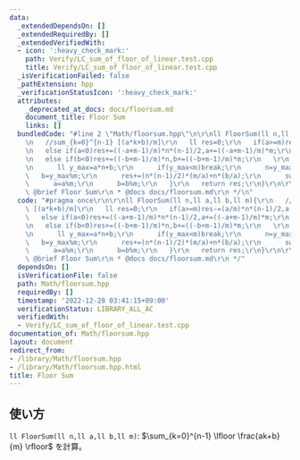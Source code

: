 ```yaml
---
data:
  _extendedDependsOn: []
  _extendedRequiredBy: []
  _extendedVerifiedWith:
  - icon: ':heavy_check_mark:'
    path: Verify/LC_sum_of_floor_of_linear.test.cpp
    title: Verify/LC_sum_of_floor_of_linear.test.cpp
  _isVerificationFailed: false
  _pathExtension: hpp
  _verificationStatusIcon: ':heavy_check_mark:'
  attributes:
    _deprecated_at_docs: docs/floorsum.md
    document_title: Floor Sum
    links: []
  bundledCode: "#line 2 \"Math/floorsum.hpp\"\n\r\nll FloorSum(ll n,ll a,ll b,ll m){\r\
    \n   //sum_{k=0}^{n-1} [(a*k+b)/m]\r\n   ll res=0;\r\n   if(a>=m)res-=(a/m)*n*(n-1)/2,a-=a/m*m;\r\
    \n   else if(a<0)res+=((-a+m-1)/m)*n*(n-1)/2,a+=((-a+m-1)/m)*m;\r\n   if(b>=m)res-=(b/m)*n,b-=b/m*m;\r\
    \n   else if(b<0)res+=((-b+m-1)/m)*n,b+=((-b+m-1)/m)*m;\r\n   \r\n   while(1){\r\
    \n      ll y_max=a*n+b;\r\n      if(y_max<m)break;\r\n      n=y_max/m;\r\n   \
    \   b=y_max%m;\r\n      res+=(n*(n-1)/2)*(m/a)+n*(b/a);\r\n      swap(m,a);\r\n\
    \      a=a%m;\r\n      b=b%m;\r\n   }\r\n   return res;\r\n}\r\n\r\n/**\r\n *\
    \ @brief Floor Sum\r\n * @docs docs/floorsum.md\r\n */\n"
  code: "#pragma once\r\n\r\nll FloorSum(ll n,ll a,ll b,ll m){\r\n   //sum_{k=0}^{n-1}\
    \ [(a*k+b)/m]\r\n   ll res=0;\r\n   if(a>=m)res-=(a/m)*n*(n-1)/2,a-=a/m*m;\r\n\
    \   else if(a<0)res+=((-a+m-1)/m)*n*(n-1)/2,a+=((-a+m-1)/m)*m;\r\n   if(b>=m)res-=(b/m)*n,b-=b/m*m;\r\
    \n   else if(b<0)res+=((-b+m-1)/m)*n,b+=((-b+m-1)/m)*m;\r\n   \r\n   while(1){\r\
    \n      ll y_max=a*n+b;\r\n      if(y_max<m)break;\r\n      n=y_max/m;\r\n   \
    \   b=y_max%m;\r\n      res+=(n*(n-1)/2)*(m/a)+n*(b/a);\r\n      swap(m,a);\r\n\
    \      a=a%m;\r\n      b=b%m;\r\n   }\r\n   return res;\r\n}\r\n\r\n/**\r\n *\
    \ @brief Floor Sum\r\n * @docs docs/floorsum.md\r\n */"
  dependsOn: []
  isVerificationFile: false
  path: Math/floorsum.hpp
  requiredBy: []
  timestamp: '2022-12-28 03:41:15+09:00'
  verificationStatus: LIBRARY_ALL_AC
  verifiedWith:
  - Verify/LC_sum_of_floor_of_linear.test.cpp
documentation_of: Math/floorsum.hpp
layout: document
redirect_from:
- /library/Math/floorsum.hpp
- /library/Math/floorsum.hpp.html
title: Floor Sum
---
```

## 使い方

`ll FloorSum(ll n,ll a,ll b,ll m)`: $\sum_{k=0}^{n-1} \lfloor \frac{ak+b}{m} \rfloor$ を計算。